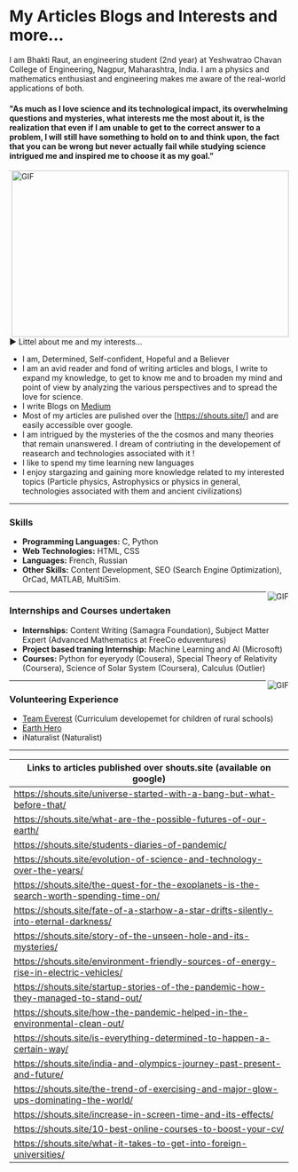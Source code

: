 # My Articles Blogs and Interests and more...
I am Bhakti Raut, an engineering student (2nd year) at Yeshwatrao Chavan College of Engineering, Nagpur, Maharashtra, India. I am a physics and mathematics enthusiast and engineering makes me aware of the real-world applications of both. 
#### "As much as I love science and its technological impact, its overwhelming questions and mysteries, what interests me the most about it, is the realization that even if I am unable to get to the correct answer to a problem, I will still have something to hold on to and think upon, the fact that you can be wrong but never actually fail while studying science intrigued me and inspired me to choose it as my goal."

<img align="right" alt="GIF" src="https://github.com/Bhaktiraut02/My-Articles-Blogs-and-Interests-and-more.../blob/main/SUPERCOUNDUCTIVITY.jpg" width="500" height="300" />


------------
▶ Littel about me and my interests...
- I am, Determined, Self-confident, Hopeful and a Believer   
- I am an avid reader and fond of writing articles and blogs, I write to expand my knowledge, to get to know me and to broaden my mind and point of view by analyzing the various perspectives and to spread the love for science.
- I write Blogs on [Medium](https://medium.com/@rautbhakti0088)
- Most of my articles are pulished over the [https://shouts.site/] and are easily accessible over google.
- I am intrigued by the mysteries of the the cosmos and many theories that remain unanswered. I dream of contriuting in the developement of reasearch and technologies associated with it ! 
- I like to spend my time learning new languages
- I enjoy stargazing and gaining more knowledge related to my interested topics (Particle physics, Astrophysics or physics in general, technologies associated with them and ancient civilizations)


------------
### Skills
- **Programming Languages:** C, Python
- **Web Technologies:** HTML, CSS
- **Languages:** French, Russian
- **Other Skills:** Content Development, SEO (Search Engine Optimization), OrCad, MATLAB, MultiSim.

<img align="right" alt="GIF" src="https://github.com/Bhaktiraut02/My-Articles-Blogs-and-Interests-and-more.../blob/main/stylized-volunteers-help-charity-sharing-260nw-1766931404.jpg" />
 
 ------------
 ### Internships and Courses undertaken
- **Internships:** Content Writing (Samagra Foundation), Subject Matter Expert (Advanced Mathematics at FreeCo eduventures)
- **Project based traning Internship:** Machine Learning and AI (Microsoft)
- **Courses:** Python for eyeryody (Cousera), Special Theory of Relativity (Coursera), Science of Solar System (Coursera), Calculus (Outlier)

<img align="right" alt="GIF" src="https://github.com/Bhaktiraut02/My-Articles-Blogs-and-Interests-and-more.../blob/main/stylized-volunteers-help-charity-sharing-260nw-1766931404.jpg" />


------------
### Volunteering Experience
- [Team Everest](https://www.teameverest.ngo/about) (Curriculum developemet for children of rural schools)
- [Earth Hero](https://www.earthhero.org/)
- iNaturalist (Naturalist)


------------





| Links to articles published over shouts.site (available on google) |
| ------------- |
|https://shouts.site/universe-started-with-a-bang-but-what-before-that/ |
|https://shouts.site/what-are-the-possible-futures-of-our-earth/ |
|https://shouts.site/students-diaries-of-pandemic/ |
|https://shouts.site/evolution-of-science-and-technology-over-the-years/ |
|https://shouts.site/the-quest-for-the-exoplanets-is-the-search-worth-spending-time-on/ |
|https://shouts.site/fate-of-a-starhow-a-star-drifts-silently-into-eternal-darkness/ |
|https://shouts.site/story-of-the-unseen-hole-and-its-mysteries/ |
|https://shouts.site/environment-friendly-sources-of-energy-rise-in-electric-vehicles/ |
|https://shouts.site/startup-stories-of-the-pandemic-how-they-managed-to-stand-out/ |
|https://shouts.site/how-the-pandemic-helped-in-the-environmental-clean-out/ |
|https://shouts.site/is-everything-determined-to-happen-a-certain-way/ |
|https://shouts.site/india-and-olympics-journey-past-present-and-future/ |
|https://shouts.site/the-trend-of-exercising-and-major-glow-ups-dominating-the-world/ |
|https://shouts.site/increase-in-screen-time-and-its-effects/ |
|https://shouts.site/10-best-online-courses-to-boost-your-cv/ |
|https://shouts.site/what-it-takes-to-get-into-foreign-universities/ |

